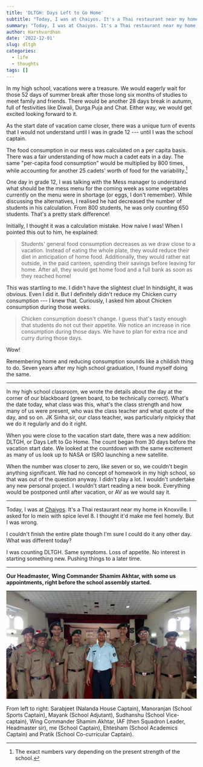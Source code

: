 ```yaml
---
title: 'DLTGH: Days Left to Go Home'
subtitle: "Today, I was at Chaiyos. It's a Thai restaurant near my home in Knoxville. I asked for lo mein with spice level 8. I thought it'd make me feel homely. I was wrong."
summary: "Today, I was at Chaiyos. It's a Thai restaurant near my home in Knoxville. I asked for lo mein with spice level 8. I thought it'd make me feel homely. I was wrong."
author: Harshvardhan
date: '2022-12-01'
slug: dltgh
categories:
  - life
  - thoughts
tags: []
---
```


In my high school, vacations were a treasure. We would eagerly wait for those 52 days of summer break after those long six months of studies to meet family and friends. There would be another 28 days break in autumn, full of festivities like Diwali, Durga Puja and Chat. Either way, we would get excited looking forward to it.

As the start date of vacation came closer, there was a unique turn of events that I would not understand until I was in grade 12 --- until I was the school captain.

The food consumption in our mess was calculated on a per capita basis. There was a fair understanding of how much a cadet eats in a day. The same "per-capita food consumption" would be multiplied by 800 times, while accounting for another 25 cadets' worth of food for the variability.[^1]

[^1]: The exact numbers vary depending on the present strength of the school.

One day in grade 12, I was talking with the Mess manager to understand what should be the mess menu for the coming week as some vegetables currently on the menu were in shortage (or eggs, I don't remember). While discussing the alternatives, I realised he had decreased the number of students in his calculation. From 800 students, he was only counting 650 students. That's a pretty stark difference!

Initially, I thought it was a calculation mistake. How naive I was! When I pointed this out to him, he explained:

> Students' general food consumption decreases as we draw close to a vacation. Instead of eating the whole plate, they would reduce their diet in anticipation of home food. Additionally, they would rather eat outside, in the paid canteen, spending their savings before leaving for home. After all, they would get home food and a full bank as soon as they reached home!

This was startling to me. I didn't have the slightest clue! In hindsight, it was obvious. Even I did it. But I definitely didn't reduce my Chicken curry consumption --- I knew that. Curiously, I asked him about Chicken consumption during those weeks.

> Chicken consumption doesn't change. I guess that's tasty enough that students do not cut their appetite. We notice an increase in rice consumption during those days. We have to plan for extra rice and curry during those days.

Wow!

Remembering home and reducing consumption sounds like a childish thing to do. Seven years after my high school graduation, I found myself doing the same.

------------------------------------------------------------------------

In my high school classroom, we wrote the details about the day at the corner of our blackboard (green board, to be technically correct). What's the date today, what class was this, what's the class strength and how many of us were present, who was the class teacher and what quote of the day, and so on. JK Sinha sir, our class teacher, was particularly nitpicky that we do it regularly and do it right.

When you were close to the vacation start date, there was a new addition: DLTGH, or Days Left to Go Home. The count began from 30 days before the vacation start date. We looked at the countdown with the same excitement as many of us look up to NASA or ISRO launching a new satellite.

When the number was closer to zero, like seven or so, we couldn't begin anything significant. We had no concept of homework in my high school, so that was out of the question anyway. I didn't play a lot. I wouldn't undertake any new personal project. I wouldn't start reading a new book. Everything would be postponed until after vacation, or AV as we would say it.

------------------------------------------------------------------------

Today, I was at [Chaiyos](http://www.chaiyosrestaurant.com). It's a Thai restaurant near my home in Knoxville. I asked for lo mein with spice level 8. I thought it'd make me feel homely. But I was wrong.

I couldn't finish the entire plate though I'm sure I could do it any other day. What was different today?

I was counting DLTGH. Same symptoms. Loss of appetite. No interest in starting something new. Pushing things to a later time.

------------------------------------------------------------------------

**Our Headmaster,** **Wing Commander Shamim Akhtar, with some us appointments, right before the school assembly started.**

![](featured.png)

From left to right: Sarabjeet (Nalanda House Captain), Manoranjan (School Sports Captain), Mayank (School Adjutant), Sudhanshu (School Vice-captain), Wing Commander Shamim Akhtar, IAF (then Squadron Leader, Headmaster sir), me (School Captain), Ehtesham (School Academics Captain) and Pratik (School Co-curricular Captain).
